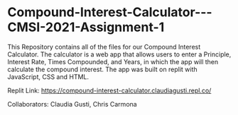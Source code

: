 # Compound-Interest-Calculator---CMSI-2021-Assignment-1

This Repository contains all of the files for our Compound Interest Calculator. The calculator is a web app that allows users to enter a Principle, Interest Rate, Times Compounded, and Years, in which the app will then calculate the compound interest. The app was built on replit with JavaScript, CSS and HTML.

Replit Link: https://compound-interest-calculator.claudiagusti.repl.co/

Collaborators: Claudia Gusti, Chris Carmona
